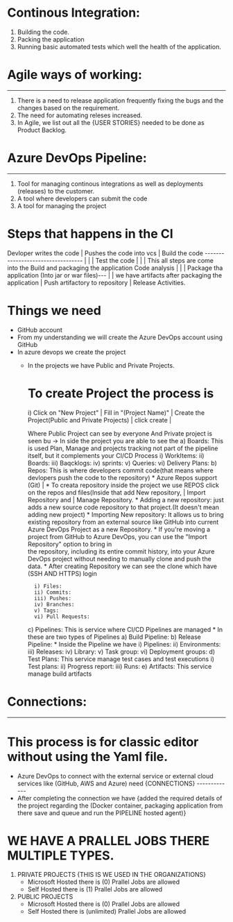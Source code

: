 # Continous Integration:
1. Building the code.
2. Packing the application 
3. Running basic automated tests which well the health of the application.

# Agile ways of working:
------------------------
1. There is a need to release application frequently fixing the bugs and the changes based on the requirement.
2. The need for automating releses increased.
3. In Agile, we list out all the {USER STORIES} needed to be done as Product Backlog.

# Azure DevOps Pipeline:
------------------------
1. Tool for managing continous integrations as well as deployments (releases) to the customer.
2. A tool where developers can submit the code
3. A tool for managing the project

# Steps that happens in the CI

Devloper writes the code
       |
Pushes the code into vcs
       |
Build the code  ----------------------------------                                  |
       |                                          |
Test the code                                     |
       |                                          | This all steps are come into the Build and packaging the application 
Code analysis                                     |
       |                                          |
Package tha application (Into jar or war files)---   |
       |
we have artifacts after packaging the application
       |
Push artifactory to repository
       |
Release Activities.


# Things we need
* GitHub account
* From my understanding we will create the Azure DevOps account using GitHub
* In azure devops we create the project 
    * In the projects we have Public and Private Projects.
      # To create Project the process is
         i) Click on "New Project"
                        |
        Fill in "(Project Name)"
                        |
        Create the Project(Public and Private Projects)
                        |
                  click create
                        |

                         
        Where Public Project can see by everyone
        And Private project is seen bu 
    -> In side the project you are able to see the 
         a) Boards: This is used Plan, Manage and projects tracking not part of the pipeline itself, but it complements your CI/CD Process
             i) WorkItems:
             ii) Boards:
             iii) Baqcklogs:
             iv) sprints:
             v) Queries:
             vi) Delivery Plans:
        b) Repos: This is where developers commit code(that means where devlopers push the code to the repository)
             * Azure Repos support (Git)
                     |
             * To creata repository inside the project we use REPOS click on the repos and files(Inside that add
                   New repository,
                       | 
                   Import Repository and
                       | 
                   Manage Repository.
                    * Adding a new repository: just adds a new source code repository to that project.(It doesn't mean adding new project)
                    * Importing New repository: It allows us to bring existing repository from an external source like GitHub into 
                      current Azure DevOps Project as a new Repository.
                        * If you're moving a project from GitHub to Azure DevOps, you can use the "Import Repository" option to bring in      
                        the repository, including its entire commit history, into your Azure DevOps project without needing to manually clone and push the data.
               * After creating Repository we can see the clone which have (SSH AND HTTPS) login 
                     
            i) Files:
            ii) Commits:
            iii) Pushes:
            iv) Branches:
            v) Tags:
            vi) Pull Requests:
        c) Pipelines: This is service where CI/CD Pipelines are managed
             * In these are two types of Pipelines
                a) Build Pipeline:
                b) Release Pipeline:
             * Inside the Pipeline we have
                 i) Pipelines:
                 ii) Environments:
                 iii) Releases:
                 iv) Library:
                 v) Task group:
                 vi) Deployment groups:
        d) Test Plans: This service manage test cases and test executions
             i) Test plans:
             ii) Progress report:
             iii) Runs:
        e) Artifacts: This service manage build artifacts


# Connections:
--------------

# This process is for classic editor without using the Yaml file.

* Azure DevOps to connect with the external service or external cloud services like (GitHub, AWS and Azure) need {CONNECTIONS}
                                                                                                                 -------------
* After completing the connection we have {added the required details of the project regarding the (Docker container, packaging 
  application from there save and queue and run the PIPELINE hosted agent)}

# WE HAVE A PRALLEL JOBS THERE MULTIPLE TYPES.
1. PRIVATE PROJECTS {THIS IS WE USED IN THE ORGANIZATIONS}
   * Microsoft Hosted there is (0) Prallel Jobs are allowed 
   * Self Hosted there is (1) Prallel Jobs are allowed
2. PUBLIC PROJECTS
   * Microsoft Hosted there is (0) Prallel Jobs are allowed
   * Self Hosted there is (unlimited) Prallel Jobs are allowed

           

        